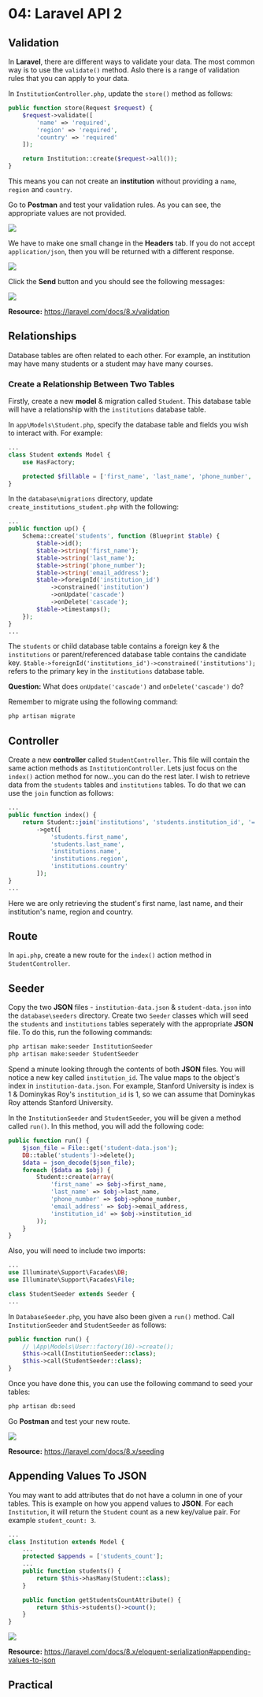 # 04: Laravel API 2

## Validation

In **Laravel**, there are different ways to validate your data. The most common way is to use the `validate()` method. Aslo there  is a range of validation rules that you can apply to your data.

In `InstitutionController.php`, update the `store()` method as follows:

```php
public function store(Request $request) {
    $request->validate([
        'name' => 'required',
        'region' => 'required',
        'country' => 'required'
    ]);

    return Institution::create($request->all());
}
```

This means you can not create an **institution** without providing a `name`, `region` and `country`.

Go to **Postman** and test your validation rules. As you can see, the appropriate values are not provided. 

![](https://github.com/otago-polytechnic-bit-courses/IN607-intro-app-dev-concepts/blob/s2-2021/resources/img/04-laravel-api-2/04-postman-1.PNG?raw=true)

We have to make one small change in the **Headers** tab. If you do not accept `application/json`, then you will be returned with a different response. 

![](https://github.com/otago-polytechnic-bit-courses/IN607-intro-app-dev-concepts/blob/s2-2021/resources/img/04-laravel-api-2/04-postman-2.PNG?raw=true)

Click the **Send** button and you should see the following messages:

![](https://github.com/otago-polytechnic-bit-courses/IN607-intro-app-dev-concepts/blob/s2-2021/resources/img/04-laravel-api-2/04-postman-3.PNG?raw=true)

**Resource:** https://laravel.com/docs/8.x/validation

## Relationships
Database tables are often related to each other. For example, an institution may have many students or a student may have many courses. 

### Create a Relationship Between Two Tables
Firstly, create a new **model** & migration called `Student`. This database table will have a relationship with the `institutions` database table. 

In `app\Models\Student.php`, specify the database table and fields you wish to interact with. For example:

```php
...
class Student extends Model {
    use HasFactory;

    protected $fillable = ['first_name', 'last_name', 'phone_number', 'email_address'];
}
```

In the `database\migrations` directory, update `create_institutions_student.php` with the following:

```php
...
public function up() {
    Schema::create('students', function (Blueprint $table) {
        $table->id();
        $table->string('first_name');
        $table->string('last_name');
        $table->string('phone_number');
        $table->string('email_address');
        $table->foreignId('institution_id')
            ->constrained('institution')
            ->onUpdate('cascade')
            ->onDelete('cascade');
        $table->timestamps();
    });
}
...
```

The `students` or child database table contains a foreign key & the `institutions` or parent/referenced database table contains the candidate key. `$table->foreignId('institutions_id')->constrained('institutions');` refers to the primary key in the `institutions` database table.

**Question:** What does `onUpdate('cascade')` and `onDelete('cascade')` do?

Remember to migrate using the following command:

```xml
php artisan migrate
```

## Controller

Create a new **controller** called `StudentController`. This file will contain the same action methods as `InstitutionController`. Lets just focus on the `index()` action method for now...you can do the rest later. I wish to retrieve data from the `students` tables and `institutions` tables. To do that we can use the `join` function as follows:

```php
...
public function index() {
    return Student::join('institutions', 'students.institution_id', '=', 'institutions.id')
        ->get([
            'students.first_name', 
            'students.last_name', 
            'institutions.name',
            'institutions.region',
            'institutions.country'
        ]);
}
...
```

Here we are only retrieving the student's first name, last name, and their institution's name, region and country.

## Route

In `api.php`, create a new route for the `index()` action method in `StudentController`.

## Seeder
Copy the two **JSON** files - `institution-data.json` & `student-data.json` into the `database\seeders` directory. Create two `Seeder` classes which will seed the `students` and `institutions` tables seperately with the appropriate **JSON** file. To do this, run the following commands:

```xml
php artisan make:seeder InstitutionSeeder
php artisan make:seeder StudentSeeder
```

Spend a minute looking through the contents of both **JSON** files. You will notice a new key called `institution_id`. The value maps to the object's index in `institution-data.json`. For example, Stanford University is index is 1 & Dominykas Roy's `institution_id` is 1, so we can assume that Dominykas Roy attends Stanford University. 

In the `InstitutionSeeder` and `StudentSeeder`, you will be given a method called `run()`. In this method, you will add the following code:

```php
public function run() {
    $json_file = File::get('student-data.json');
    DB::table('students')->delete();
    $data = json_decode($json_file);
    foreach ($data as $obj) {
        Student::create(array(
            'first_name' => $obj->first_name,
            'last_name' => $obj->last_name,
            'phone_number' => $obj->phone_number,
            'email_address' => $obj->email_address,
            'institution_id' => $obj->institution_id
        ));
    } 
}
```

Also, you will need to include two imports:

```php
...
use Illuminate\Support\Facades\DB;
use Illuminate\Support\Facades\File;

class StudentSeeder extends Seeder {
...
```

In `DatabaseSeeder.php`, you have also been given a `run()` method. Call `InstitutionSeeder` and `StudentSeeder` as follows:
```php
public function run() {
    // \App\Models\User::factory(10)->create();
    $this->call(InstitutionSeeder::class);
    $this->call(StudentSeeder::class);
}
```

Once you have done this, you can use the following command to seed your tables:

```xml
php artisan db:seed
```

Go **Postman** and test your new route.

![](https://github.com/otago-polytechnic-bit-courses/IN607-intro-app-dev-concepts/blob/s2-2021/resources/img/04-laravel-api-2/04-postman-4.PNG?raw=true)

**Resource:** https://laravel.com/docs/8.x/seeding

## Appending Values To JSON
You may want to add attributes that do not have a column in one of your tables. This is example on how you append values to **JSON**. For each `Institution`, it will return the `Student` count as a new key/value pair. For example `student_count: 3`.

```php
...
class Institution extends Model {
    ...
    protected $appends = ['students_count'];
    ...
    public function students() {
        return $this->hasMany(Student::class);
    }

    public function getStudentsCountAttribute() {
        return $this->students()->count();
    }
}
```

![](https://github.com/otago-polytechnic-bit-courses/IN607-intro-app-dev-concepts/blob/s2-2021/resources/img/04-laravel-api-2/04-postman-5.PNG?raw=true)

**Resource:** https://laravel.com/docs/8.x/eloquent-serialization#appending-values-to-json

## Practical
